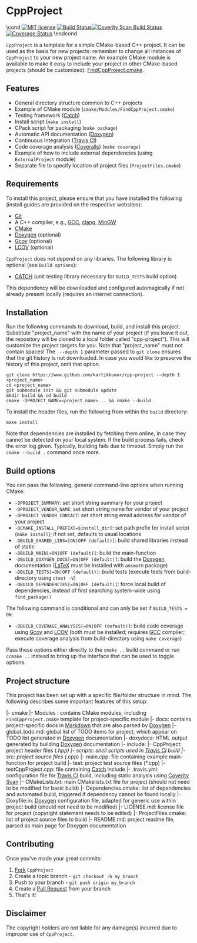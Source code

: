 CppProject
===

\cond [![MIT license](http://img.shields.io/badge/license-MIT-brightgreen.svg)](http://opensource.org/licenses/MIT) [![Build Status](https://travis-ci.org/kartikkumar/cpp-project.svg?branch=master)](https://travis-ci.org/kartikkumar/cpp-project)[![Coverity Scan Build Status](https://scan.coverity.com/projects/3686/badge.svg)](https://scan.coverity.com/projects/3686) [![Coverage Status](https://coveralls.io/repos/kartikkumar/cpp-project/badge.png)](https://coveralls.io/r/kartikkumar/cpp-project) \endcond

`CppProject` is a template for a simple CMake-based C++ project. It can be used as the basis for new projects: remember to change all instances of `CppProject` to your new project name. An example CMake module is available to make it easy to include your project in other CMake-based projects (should be customized): [FindCppProject.cmake](https://github.com/kartikkumar/cmake-modules/Modules/FindCppProject.cmake).

Features
------

  - General directory structure common to C++ projects
  - Example of CMake module (`cmake/Modules/FindCppProject.cmake`)
  - Testing framework ([Catch](https://www.github.com/philsquared/Catch "Catch Github repository"))
  - Install script (`make install`)
  - CPack script for packaging (`make package`)
  - Automatic API documentation ([Doxygen](http://www.doxygen.org "Doxygen homepage"))
  - Continuous Integration ([Travis CI](https://travis-ci.org/ "Travis CI homepage"))
  - Code coverage analysis ([Coveralls](https://coveralls.io "Coveralls.io homepage")) (`make coverage`)
  - Example of how to include external dependencies (using `ExternalProject` module)
  - Separate file to specify location of project files (`ProjectFiles.cmake`)

Requirements
------

To install this project, please ensure that you have installed the following (install guides are provided on the respective websites):

  - [Git](http://git-scm.com)
  - A C++ compiler, e.g., [GCC](https://gcc.gnu.org/), [clang](http://clang.llvm.org/), [MinGW](http://www.mingw.org/)
  - [CMake](http://www.cmake.org)
  - [Doxygen](http://www.doxygen.org "Doxygen homepage") (optional)
  - [Gcov](https://gcc.gnu.org/onlinedocs/gcc/Gcov.html) (optional)
  - [LCOV](http://ltp.sourceforge.net/coverage/lcov.php) (optional)

`CppProject`  does not depend on any libraries. The following library is optional (see `Build options`):

  - [CATCH](https://www.github.com/philsquared/Catch) (unit testing library necessary for `BUILD_TESTS` build option)

This dependency will be downloaded and configured automagically if not already present locally (requires an internet connection).

Installation
------

Run the following commands to download, build, and install this project. Substitute "project_name" with the name of your project (if you leave it out, the repository will be cloned to a local folder called "cpp-project"). This will customize the project targets for you. Note that "project_name" must not contain spaces! The ` --depth 1` parameter passed to `git clone` ensures that the git history is not downloaded. In case you would like to preserve the history of this project, omit that option.

    git clone https://www.github.com/kartikkumar/cpp-project --depth 1 <project_name>
    cd <project_name>
    git submodule init && git submodule update
    mkdir build && cd build
    cmake -DPROJECT_NAME=<project_name> .. && cmake --build .

To install the header files, run the following from within the `build` directory:

    make install

Note that dependencies are installed by fetching them online, in case they cannot be detected on your local system. If the build process fails, check the error log given. Typically, building fails due to timeout. Simply run the `cmake --build .` command once more.

Build options
-------------

You can pass the following, general command-line options when running CMake:

  - `-DPROJECT_SUMMARY`: set short string summary for your project
  - `-DPROJECT_VENDOR_NAME`: set short string name for vendor of your project
  - `-DPROJECT_VENDOR_CONTACT`: set short string email address for vendor of your project
  - `-DCMAKE_INSTALL_PREFIX[=$install_dir]`: set path prefix for install script (`make install`); if not set, defaults to usual locations
  - `-DBUILD_SHARED_LIBS=[ON|OFF (default)]`: build shared libraries instead of static
  - `-DBUILD_MAIN[=ON|OFF (default)]`: build the main-function
  - `-DBUILD_DOXYGEN_DOCS[=ON|OFF (default)]`: build the [Doxygen](http://www.doxygen.org "Doxygen homepage") documentation ([LaTeX](http://www.latex-project.org/) must be installed with `amsmath` package)
  - `-DBUILD_TESTS[=ON|OFF (default)]`: build tests (execute tests from build-directory using `ctest -V`)
  - `-DBUILD_DEPENDENCIES[=ON|OFF (default)]`: force local build of dependencies, instead of first searching system-wide using `find_package()`

The following command is conditional and can only be set if `BUILD_TESTS = ON`:

 - `-DBUILD_COVERAGE_ANALYSIS[=ON|OFF (default)]`: build code coverage using [Gcov](https://gcc.gnu.org/onlinedocs/gcc/Gcov.html) and [LCOV](http://ltp.sourceforge.net/coverage/lcov.php) (both must be installed; requires [GCC](https://gcc.gnu.org/) compiler; execute coverage analysis from build-directory using `make coverage`)

Pass these options either directly to the `cmake ..` build command or run `ccmake ..` instead to bring up the interface that can be used to toggle options.

Project structure
-------------

This project has been set up with a specific file/folder structure in mind. The following describes some important features of this setup:

  |- cmake
    |- Modules : contains CMake modules, including `FindCppProject.cmake` template for project-specific module
  |- docs: contains project-specific docs in [Markdown](https://help.github.com/articles/github-flavored-markdown/ "GitHub Flavored Markdown") that are also parsed by [Doxygen](http://www.doxygen.org "Doxygen homepage")
    |- global_todo.md: global list of TODO items for project, which appear on TODO list generated in [Doxygen](http://www.doxygen.org "Doxygen homepage") documentation
  |- doxydocs: HTML output generated by building [Doxygen](http://www.doxygen.org "Doxygen homepage") documentation
  |- include:
    |- CppProject: project header files (*.hpp)
  |- scripts: shell scripts used in [Travis CI](https://travis-ci.org/ "Travis CI homepage") build
  |- src: project source files (*.cpp)
    |- main.cpp: file containing example main-function for project build
  |- test: project test source files (*.cpp)
    |- testCppProject.cpp: file containing [Catch](https://www.github.com/philsquared/Catch "Catch Github repository") include
  |- .travis.yml: configuration file for [Travis CI](https://travis-ci.org/ "Travis CI homepage") build, including static analysis using [Coverity Scan](https://scan.coverity.com/ "Coverity Scan homepage")
  |- CMakeLists.txt: main CMakelists.txt file for project (should not need to be modified for basic build)
  |- Dependencies.cmake: list of dependencies and automated build, triggered if dependency cannot be found locally
  |- Doxyfile.in: [Doxygen](http://www.doxygen.org "Doxygen homepage") configuration file, adapted for generic use within project build (should not need to be modified)
  |- LICENSE.md: license file for project (copyright statement needs to be edited)
  |- ProjectFiles.cmake: list of project source files to build
  |- README.md: project readme file, parsed as main page for Doxygen documentation

Contributing
------------

Once you've made your great commits:

  1. [Fork](https://github.com/kartikkumar/cpp-project/fork) `CppProject`
  2. Create a topic branch - `git checkout -b my_branch`
  3. Push to your branch - `git push origin my_branch`
  4. Create a [Pull Request](http://help.github.com/pull-requests/) from your branch
  5. That's it!

Disclaimer
------

The copyright holders are not liable for any damage(s) incurred due to improper use of `CppProject`.

